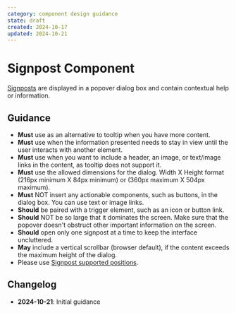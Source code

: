 ```yaml
---
category: component design guidance
state: draft
created: 2024-10-17
updated: 2024-10-21
---
```


# Signpost Component

[Signposts](https://clarity.design/documentation/signpost) are displayed in a popover dialog box and contain contextual help or information.

## Guidance

- **Must** use as an alternative to tooltip when you have more content.
- **Must** use when the information presented needs to stay in view until the user interacts with another element.
- **Must** use when you want to include a header, an image, or text/image links in the content, as tooltip does not support it.
- **Must** use the allowed dimensions for the dialog. Width X Height format (216px minimum X 84px minimum) or (360px maximum X 504px maximum).
- **Must** NOT insert any actionable components, such as buttons, in the dialog box. You can use text or image links.
- **Should** be paired with a trigger element, such as an icon or button link.
- **Should** NOT be so large that it dominates the screen. Make sure that the popover doesn't obstruct other important information on the screen.
- **Should** open only one signpost at a time to keep the interface uncluttered.
- **May** include a vertical scrollbar (browser default), if the content exceeds the maximum height of the dialog.
- Please use [Signpost supported positions](https://clarity.design/documentation/signpost/code#signposts-positions).


## Changelog

- **2024-10-21**: Initial guidance